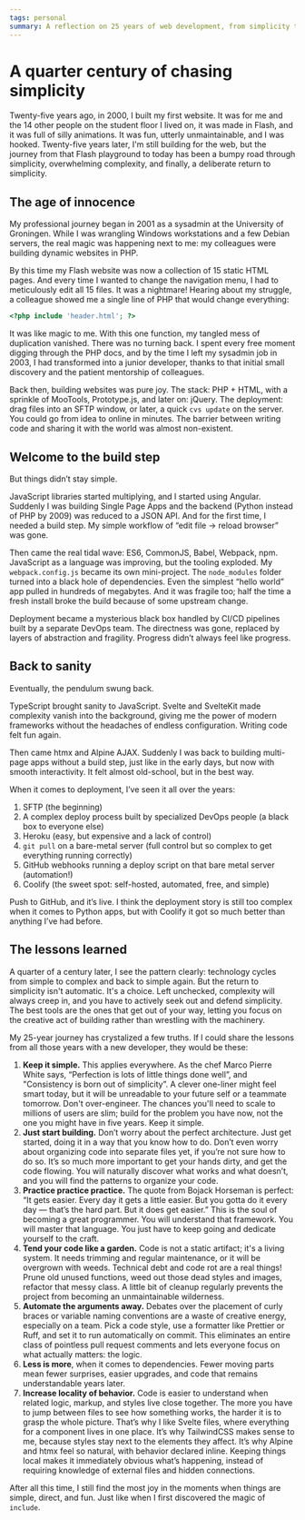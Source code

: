 ```yaml
---
tags: personal
summary: A reflection on 25 years of web development, from simplicity to complexity and back.
---
```


# A quarter century of chasing simplicity

Twenty-five years ago, in 2000, I built my first website. It was for me and the 14 other people on the student floor I lived on, it was made in Flash, and it was full of silly animations. It was fun, utterly unmaintainable, and I was hooked. Twenty-five years later, I'm still building for the web, but the journey from that Flash playground to today has been a bumpy road through simplicity, overwhelming complexity, and finally, a deliberate return to simplicity.

## The age of innocence

My professional journey began in 2001 as a sysadmin at the University of Groningen. While I was wrangling Windows workstations and a few Debian servers, the real magic was happening next to me: my colleagues were building dynamic websites in PHP.

By this time my Flash website was now a collection of 15 static HTML pages. And every time I wanted to change the navigation menu, I had to meticulously edit all 15 files. It was a nightmare! Hearing about my struggle, a colleague showed me a single line of PHP that would change everything: 

```php
<?php include 'header.html'; ?>
```

It was like magic to me. With this one function, my tangled mess of duplication vanished. There was no turning back. I spent every free moment digging through the PHP docs, and by the time I left my sysadmin job in 2003, I had transformed into a junior developer, thanks to that initial small discovery and the patient mentorship of colleagues.

Back then, building websites was pure joy. The stack: PHP + HTML, with a sprinkle of MooTools, Prototype.js, and later on: jQuery. The deployment: drag files into an SFTP window, or later, a quick `cvs update` on the server. You could go from idea to online in minutes. The barrier between writing code and sharing it with the world was almost non-existent.

## Welcome to the build step

But things didn’t stay simple.

JavaScript libraries started multiplying, and I started using Angular. Suddenly I was building Single Page Apps and the backend (Python instead of PHP by 2009) was reduced to a JSON API. And for the first time, I needed a build step. My simple workflow of “edit file → reload browser” was gone.

Then came the real tidal wave: ES6, CommonJS, Babel, Webpack, npm. JavaScript as a language was improving, but the tooling exploded. My `webpack.config.js` became its own mini-project. The `node_modules` folder turned into a black hole of dependencies. Even the simplest “hello world” app pulled in hundreds of megabytes. And it was fragile too; half the time a fresh install broke the build because of some upstream change.

Deployment became a mysterious black box handled by CI/CD pipelines built by a separate DevOps team. The directness was gone, replaced by layers of abstraction and fragility. Progress didn’t always feel like progress.

## Back to sanity

Eventually, the pendulum swung back.

TypeScript brought sanity to JavaScript. Svelte and SvelteKit made complexity vanish into the background, giving me the power of modern frameworks without the headaches of endless configuration. Writing code felt fun again.

Then came htmx and Alpine AJAX. Suddenly I was back to building multi-page apps without a build step, just like in the early days, but now with smooth interactivity. It felt almost old-school, but in the best way.

When it comes to deployment, I’ve seen it all over the years:

1.	SFTP (the beginning)
2.	A complex deploy process built by specialized DevOps people (a black box to everyone else)
3.	Heroku (easy, but expensive and a lack of control)
4.	`git pull` on a bare-metal server (full control but so complex to get everything running correctly)
5.	GitHub webhooks running a deploy script on that bare metal server (automation!)
6.	Coolify (the sweet spot: self-hosted, automated, free, and simple)
	
Push to GitHub, and it’s live. I think the deployment story is still too complex when it comes to Python apps, but with Coolify it got so much better than anything I’ve had before.

## The lessons learned

A quarter of a century later, I see the pattern clearly: technology cycles from simple to complex and back to simple again. But the return to simplicity isn't automatic. It's a choice. Left unchecked, complexity will always creep in, and you have to actively seek out and defend simplicity. The best tools are the ones that get out of your way, letting you focus on the creative act of building rather than wrestling with the machinery. 

My 25-year journey has crystalized a few truths. If I could share the lessons from all those years with a new developer, they would be these:

1. **Keep it simple.** This applies everywhere. As the chef Marco Pierre White says, “Perfection is lots of little things done well”, and "Consistency is born out of simplicity”. A clever one-liner might feel smart today, but it will be unreadable to your future self or a teammate tomorrow. Don't over-engineer. The chances you'll need to scale to millions of users are slim; build for the problem you have now, not the one you might have in five years. Keep it simple.
2. **Just start building.** Don’t worry about the perfect architecture. Just get started, doing it in a way that you know how to do. Don’t even worry about organizing code into separate files yet, if you’re not sure how to do so. It’s so much more important to get your hands dirty, and get the code flowing. You will naturally discover what works and what doesn’t, and you will find the patterns to organize your code.
3. **Practice practice practice.** The quote from Bojack Horseman is perfect: “It gets easier. Every day it gets a little easier. But you gotta do it every day — that’s the hard part. But it does get easier.” This is the soul of becoming a great programmer. You will understand that framework. You will master that language. You just have to keep going and dedicate yourself to the craft.
4. **Tend your code like a garden.** Code is not a static artifact; it's a living system. It needs trimming and regular maintenance, or it will be overgrown with weeds. Technical debt and code rot are a real things! Prune old unused functions, weed out those dead styles and images, refactor that messy class. A little bit of cleanup regularly prevents the project from becoming an unmaintainable wilderness.
5. **Automate the arguments away.** Debates over the placement of curly braces or variable naming conventions are a waste of creative energy, especially on a team. Pick a code style, use a formatter like Prettier or Ruff, and set it to run automatically on commit. This eliminates an entire class of pointless pull request comments and lets everyone focus on what actually matters: the logic.
6. **Less is more**, when it comes to dependencies. Fewer moving parts mean fewer surprises, easier upgrades, and code that remains understandable years later.
7. **Increase locality of behavior.** Code is easier to understand when related logic, markup, and styles live close together. The more you have to jump between files to see how something works, the harder it is to grasp the whole picture. That’s why I like Svelte files, where everything for a component lives in one place. It’s why TailwindCSS makes sense to me, because styles stay next to the elements they affect. It’s why Alpine and htmx feel so natural, with behavior declared inline. Keeping things local makes it immediately obvious what’s happening, instead of requiring knowledge of external files and hidden connections.

After all this time, I still find the most joy in the moments when things are simple, direct, and fun. Just like when I first discovered the magic of `include`.